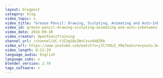 ```yaml
---
layout: blogpost
category: blog
video_topic: x
video_title: "Grease Pencil: Drawing, Sculpting, Animating and Auto-InBetweening"
video_id: grease-pencil-drawing-sculpting-animating-and-auto-inbetweening
video_date: 2016-09-30
video_creator: OpenToonzTraining
channel_url: /channel/UC-t3I3gSAsZWsCvsxUkBZRA
video_url: https://www.youtube.com/watch?v=j3l7XOLE_V0&feature=youtu.be
video_length: 0:12:29
language_audio: English
language_subs: x
blender_version: 2.78
tags_software: x
---
```

